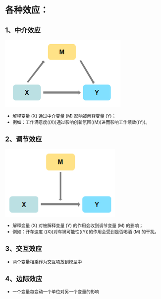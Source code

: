 # 各种效应：
## 1、中介效应
![中介效应](media/zhongjiexiaoying.png)
+ 解释变量 \(X\) 通过中介变量 \(M\) 影响被解释变量 \(Y\)；
+ 例如：工作满意度(\(X\))通过影响创新氛围(\(M\))进而影响工作绩效(\(Y\))。
## 2、调节效应
![调节效应](media/tiaojiexiaoying.png)
+ 解释变量 \(X\) 对被解释变量 \(Y\) 的作用会收到调节变量 \(M\) 的影响；
+ 例如：开车速度 (\(X\))对车祸可能性(\(Y\))的作用会受到是否喝酒 \(M\) 的干扰。
## 3、交互效应
+ 两个变量相乘作为交互项放到模型中
## 4、边际效应
+ 一个变量每变动一个单位对另一个变量的影响
